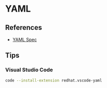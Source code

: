 # YAML

## References

- [YAML Spec](https://yaml.org/spec/1.2/spec.html#id2795688)

## Tips

### Visual Studio Code

```sh
code --install-extension redhat.vscode-yaml
```
